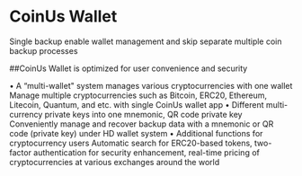 # CoinUs Wallet
Single backup enable wallet management and skip separate multiple coin backup processes

##CoinUs Wallet is optimized for user convenience and security

• A “multi-wallet" system manages various cryptocurrencies with one wallet
Manage multiple cryptocurrencies such as Bitcoin, ERC20, Ethereum, Litecoin, Quantum, and etc. with single CoinUs wallet app
• Different multi-currency private keys into one mnemonic, QR code private key
Conveniently manage and recover backup data with a mnemonic or QR code (private key) under HD wallet system
• Additional functions for cryptocurrency users
Automatic search for ERC20-based tokens, two-factor authentication for security enhancement, real-time pricing of cryptocurrencies at various exchanges around the world

